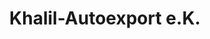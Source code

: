 ---
title: "Khalil-Autoexport e.K."
url: /garching-bei-muenchen/khalil-autoexport-e-k/
shop: Autohaus
---